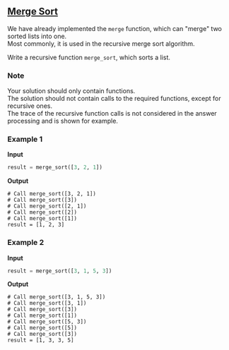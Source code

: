 ## [Merge Sort](../../../solutions/4.3/43_f.py)

We have already implemented the `merge` function, which can "merge" two sorted lists into one.\
Most commonly, it is used in the recursive merge sort algorithm.

Write a recursive function `merge_sort`, which sorts a list.

### Note

Your solution should only contain functions.\
The solution should not contain calls to the required functions, except for recursive ones.\
The trace of the recursive function calls is not considered in the answer processing and is shown for example.

### Example 1

__Input__
```python
result = merge_sort([3, 2, 1])
```

__Output__
```plaintext
# Call merge_sort([3, 2, 1])
# Call merge_sort([3])
# Call merge_sort([2, 1])
# Call merge_sort([2])
# Call merge_sort([1])
result = [1, 2, 3]
```

### Example 2

__Input__
```python
result = merge_sort([3, 1, 5, 3])
```

__Output__
```plaintext
# Call merge_sort([3, 1, 5, 3])
# Call merge_sort([3, 1])
# Call merge_sort([3])
# Call merge_sort([1])
# Call merge_sort([5, 3])
# Call merge_sort([5])
# Call merge_sort([3])
result = [1, 3, 3, 5]
```